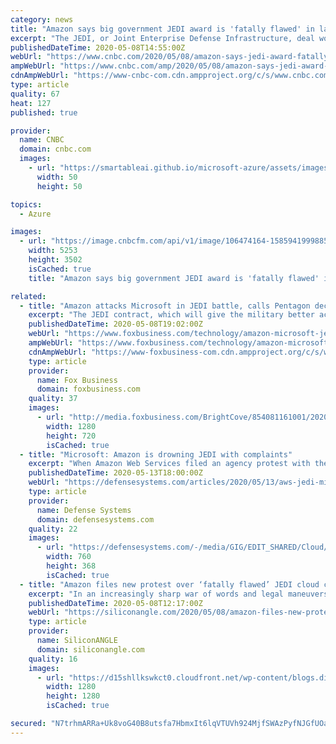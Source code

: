 ```yaml
---
category: news
title: "Amazon says big government JEDI award is 'fatally flawed' in latest rebuttal to Microsoft criticisms"
excerpt: "The JEDI, or Joint Enterprise Defense Infrastructure, deal worth up to $10 billion has become one of the most tangled contracts for the Department of Defense."
publishedDateTime: 2020-05-08T14:55:00Z
webUrl: "https://www.cnbc.com/2020/05/08/amazon-says-jedi-award-fatally-flawed-in-rebuttal-to-microsoft.html"
ampWebUrl: "https://www.cnbc.com/amp/2020/05/08/amazon-says-jedi-award-fatally-flawed-in-rebuttal-to-microsoft.html"
cdnAmpWebUrl: "https://www-cnbc-com.cdn.ampproject.org/c/s/www.cnbc.com/amp/2020/05/08/amazon-says-jedi-award-fatally-flawed-in-rebuttal-to-microsoft.html"
type: article
quality: 67
heat: 127
published: true

provider:
  name: CNBC
  domain: cnbc.com
  images:
    - url: "https://smartableai.github.io/microsoft-azure/assets/images/organizations/cnbc.com-50x50.jpg"
      width: 50
      height: 50

topics:
  - Azure

images:
  - url: "https://image.cnbcfm.com/api/v1/image/106474164-1585941999885gettyimages-939960022.jpeg?v=1585942142"
    width: 5253
    height: 3502
    isCached: true
    title: "Amazon says big government JEDI award is 'fatally flawed' in latest rebuttal to Microsoft criticisms"

related:
  - title: "Amazon attacks Microsoft in JEDI battle, calls Pentagon decision 'fatally flawed'"
    excerpt: "The JEDI contract, which will give the military better access to data from remote locations using cloud technology, was initially expected to go to Amazon before the Defense Department decided to give the award to Microsoft in an unexpected move."
    publishedDateTime: 2020-05-08T19:02:00Z
    webUrl: "https://www.foxbusiness.com/technology/amazon-microsoft-jedi-pentagon-flawed"
    ampWebUrl: "https://www.foxbusiness.com/technology/amazon-microsoft-jedi-pentagon-flawed.amp"
    cdnAmpWebUrl: "https://www-foxbusiness-com.cdn.ampproject.org/c/s/www.foxbusiness.com/technology/amazon-microsoft-jedi-pentagon-flawed.amp"
    type: article
    provider:
      name: Fox Business
      domain: foxbusiness.com
    quality: 37
    images:
      - url: "http://media.foxbusiness.com/BrightCove/854081161001/202005/255/854081161001_6153456585001_6153457451001-vs.jpg"
        width: 1280
        height: 720
        isCached: true
  - title: "Microsoft: Amazon is drowning JEDI with complaints"
    excerpt: "When Amazon Web Services filed an agency protest with the Defense Department seeking clarity about technical aspects of the $10 billion Joint Enterprise Defense Infrastructure cloud contract, Microsoft called it an attempt “to force a do-over to rescue its failed bid."
    publishedDateTime: 2020-05-13T18:00:00Z
    webUrl: "https://defensesystems.com/articles/2020/05/13/aws-jedi-microsoft-blog-spat.aspx"
    type: article
    provider:
      name: Defense Systems
      domain: defensesystems.com
    quality: 22
    images:
      - url: "https://defensesystems.com/-/media/GIG/EDIT_SHARED/Cloud/DODcloud_1.png"
        width: 760
        height: 368
        isCached: true
  - title: "Amazon files new protest over ‘fatally flawed’ JEDI cloud computing contract award"
    excerpt: "In an increasingly sharp war of words and legal maneuvers, Amazon Web Services Inc. is stepping up its protest of the Joint Enterprise Defense Infrastructure cloud contract award, asking the U.S. Department of Defense for more clarity around corrective action it has proposed taking."
    publishedDateTime: 2020-05-08T12:17:00Z
    webUrl: "https://siliconangle.com/2020/05/08/amazon-files-new-protest-fatally-flawed-jedi-cloud-computing-contract-award/"
    type: article
    provider:
      name: SiliconANGLE
      domain: siliconangle.com
    quality: 16
    images:
      - url: "https://d15shllkswkct0.cloudfront.net/wp-content/blogs.dir/1/files/2020/01/pentagon-720022_1280-AutoGirl-Pixabay.jpg"
        width: 1280
        height: 1280
        isCached: true

secured: "N7trhmARRa+Uk8voG40B8utsfa7HbmxIt6lqVTUVh924MjfSWAzPyfNJGfUOaUBoZiIyOqX79AOxxAfqhpAtYAQ2EwNuY5nKo/yRij3EanB5A004WKxiXWAY4ObYPMs8QcKjYXb4KUxBLUiAH05zRjW4bOKFcRbL+jCy+ofjW64GAT7hDgji+Ve5rhCObsVKHQ8IZRvsy1QeLJhznLZ3707OXtc4PMvfvnQJQe94/Qck0Oy0qpwRu6ESEkmaTP/acfm/hrsrehk2WBuidIHKA61ryyhEJX5XFqMldNRH56Cb5kZ3HZI3kQiAt6eRq4A9vfY0lafDSZPEPzsR3LxZOEXH0lpHRA8XcVs6Ezs7ZeOjE+EkoT5hYQ4lHZrEGzBfvvd9tkJnGmT3FbnvIAK3JsAijP5CJdluibwdibLmclu4bPwq/BWINTiEIwciVZm+rcm07dYb+vnepJcDgfmgRMl2vIZjWzXTCWu+NlZAWGc=;8oUeGV/tAoPx8qUU1kSoEA=="
---
```


